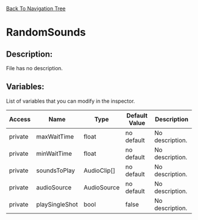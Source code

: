 [Back To Navigation Tree](https://wesleywh.github.io/githubpages/docs/navigation.html)
# RandomSounds

## Description:
File has no description.

## Variables:
List of variables that you can modify in the inspector.

|Access|Name|Type|Default Value|Description|
|---|---|---|---|---|
|private|maxWaitTime|float|no default|No description.|
|private|minWaitTime|float|no default|No description.|
|private|soundsToPlay|AudioClip[]|no default|No description.|
|private|audioSource|AudioSource|no default|No description.|
|private|playSingleShot|bool|false|No description.|
